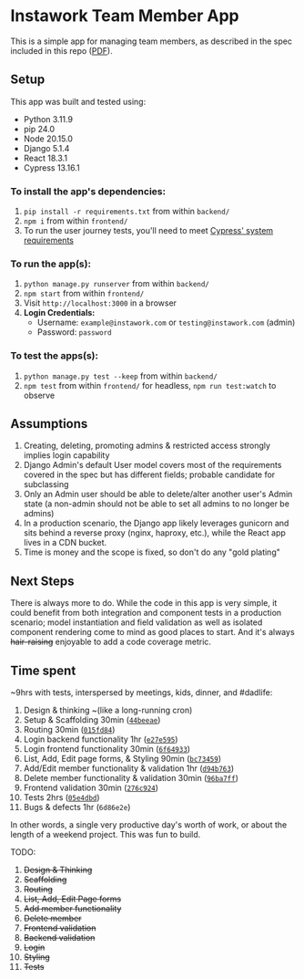 # Instawork Team Member App
This is a simple app for managing team members, as described in the spec included in this repo ([PDF](https://github.com/StrictlySkyler/instawork/blob/main/Full-stack%20take-home%20assignment%20.pdf)).

## Setup
This app was built and tested using:
- Python 3.11.9
- pip 24.0
- Node 20.15.0
- Django 5.1.4
- React 18.3.1
- Cypress 13.16.1

### To install the app's dependencies:
1. `pip install -r requirements.txt` from within `backend/`
2. `npm i` from within `frontend/`
3. To run the user journey tests, you'll need to meet [Cypress' system requirements](https://docs.cypress.io/app/get-started/install-cypress#System-requirements)

### To run the app(s):
1. `python manage.py runserver` from within `backend/`
2. `npm start` from within `frontend/`
3. Visit `http://localhost:3000` in a browser
4. **Login Credentials:**
    * Username: `example@instawork.com` or `testing@instawork.com` (admin)
    * Password: `password` 

### To test the apps(s):
1. `python manage.py test --keep` from within `backend/`
2. `npm test` from within `frontend/` for headless, `npm run test:watch` to observe

## Assumptions
1. Creating, deleting, promoting admins & restricted access strongly implies login capability
2. Django Admin's default User model covers most of the requirements covered in the spec but has different fields; probable candidate for subclassing
3. Only an Admin user should be able to delete/alter another user's Admin state (a non-admin should not be able to set all admins to no longer be admins)
4. In a production scenario, the Django app likely leverages gunicorn and sits behind a reverse proxy (nginx, haproxy, etc.), while the React app lives in a CDN bucket.
5. Time is money and the scope is fixed, so don't do any "gold plating"

## Next Steps
There is always more to do.  While the code in this app is very simple, it could benefit from both integration and component tests in a production scenario; model instantiation and field validation as well as isolated component rendering come to mind as good places to start.  And it's always ~~hair-raising~~ enjoyable to add a code coverage metric.

## Time spent
~9hrs with tests, interspersed by meetings, kids, dinner, and #dadlife:
1. Design & thinking ~(like a long-running cron)
2. Setup & Scaffolding 30min ([`44beeae`](https://github.com/StrictlySkyler/instawork/commit/44beeae944590160e474ab1e366827ea1cacceba))
3. Routing 30min ([`015fd84`](https://github.com/StrictlySkyler/instawork/commit/015fd84caae1d5e6fbcaed3c8496287442475d53))
4. Login backend functionality 1hr ([`e27e595`](https://github.com/StrictlySkyler/instawork/commit/e27e59501ed24f7ba27d8c98583df22b7bb1fa05))
5. Login frontend functionality 30min ([`6f64933`](https://github.com/StrictlySkyler/instawork/commit/6f64933ca713567120152d45803e198f36ca215e))
6. List, Add, Edit page forms, & Styling 90min ([`bc73459`](https://github.com/StrictlySkyler/instawork/commit/bc734596a1c45604aa22535f8590f47b4368732d))
7. Add/Edit member functionality & validation 1hr ([`d94b763`](https://github.com/StrictlySkyler/instawork/commit/d94b7630d762c8269df0516b2aa8f9fe1330f37e))
8. Delete member functionality & validation 30min ([`96ba7ff`](https://github.com/StrictlySkyler/instawork/commit/96ba7ff577d68b35953a0566fcfc1cd5e4f8c7f7))
9. Frontend validation 30min ([`276c924`](https://github.com/StrictlySkyler/instawork/commit/276c92433f3691cce06ae639f931bd601e3f94dc))
10. Tests 2hrs ([`05e4dbd`](https://github.com/StrictlySkyler/instawork/commit/05e4dbd6d1fc11968fede9a250f28dbadf2ee7c8))
11. Bugs & defects 1hr (`6d86e2e`)

In other words, a single very productive day's worth of work, or about the length of a weekend project.  This was fun to build.

TODO:
1. ~~Design & Thinking~~
2. ~~Scaffolding~~
3. ~~Routing~~
4. ~~List, Add, Edit Page forms~~
5. ~~Add member functionality~~
6. ~~Delete member~~
7. ~~Frontend validation~~
8. ~~Backend validation~~
9. ~~Login~~
10. ~~Styling~~
11. ~~Tests~~
